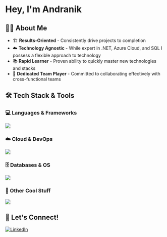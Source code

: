 # Hey, I'm Andranik

## 🧑‍💻 About Me

- 🏗️ **Results-Oriented** - Consistently drive projects to completion
- ☁️ **Technology Agnostic** - While expert in .NET, Azure Cloud, and SQL I possess a flexible approach to technology
- 📚 **Rapid Learner** - Proven ability to quickly master new technologies and stacks
- 🤝 **Dedicated Team Player** - Committed to collaborating effectively with cross-functional teams

## 🛠️ Tech Stack & Tools

<div align="left">

### 💻 Languages & Frameworks
<img src="https://skillicons.dev/icons?i=dotnet,cs,typescript,powershell,bash" />

### ☁️ Cloud & DevOps
<img src="https://skillicons.dev/icons?i=azure,aws,docker,kubernetes,terraform" />

### 🗄️ Databases & OS
<img src="https://skillicons.dev/icons?i=postgresql,mongodb,redis,linux,windows" />

### 🎨 Other Cool Stuff
<img src="https://skillicons.dev/icons?i=git,github,vscode,rider,visualstudio" />

</div>

## 🤝 Let's Connect!

<div align="left">

[![LinkedIn](https://img.shields.io/badge/LinkedIn-%230077B5.svg?logo=linkedin&logoColor=white)](https://linkedin.com/in/andranik-ghulyan-b9557796/)

</div>
